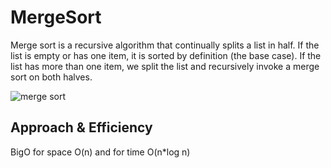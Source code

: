 # MergeSort   

Merge sort is a recursive algorithm that continually splits a list in half. If the list is empty or has one item, it is sorted by definition (the base case). If the list has more than one item, we split the list and recursively invoke a merge sort on both halves.         


![merge sort](https://user-images.githubusercontent.com/97651232/172024414-b6c985a0-8cd1-4239-bf44-9247eb78794c.png)    


## Approach & Efficiency
BigO for space O(n) and for time O(n*log n)    


